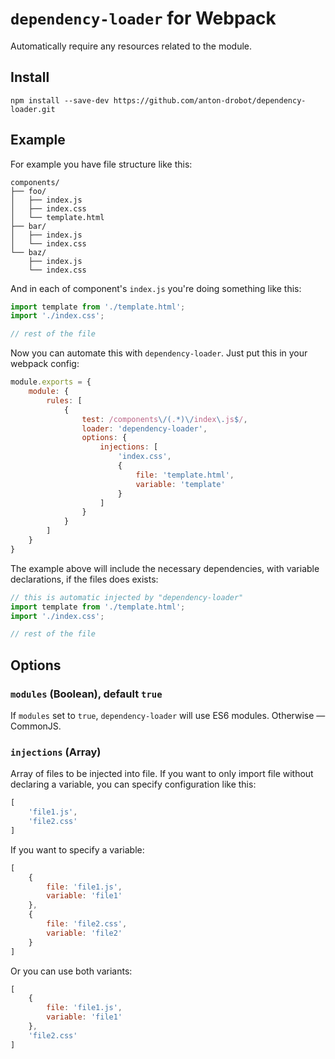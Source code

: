 # `dependency-loader` for Webpack

Automatically require any resources related to the module.

## Install

```
npm install --save-dev https://github.com/anton-drobot/dependency-loader.git
```

## Example

For example you have file structure like this:

```
components/
├── foo/
│   ├── index.js
│   ├── index.css
│   └── template.html
├── bar/
│   ├── index.js
│   └── index.css
└── baz/
    ├── index.js
    └── index.css
```

And in each of component's `index.js` you're doing something like this:

```js
import template from './template.html';
import './index.css';

// rest of the file
```

Now you can automate this with `dependency-loader`. Just put this in your webpack config:

```js
module.exports = {
    module: {
        rules: [
            {
                test: /components\/(.*)\/index\.js$/,
                loader: 'dependency-loader',
                options: {
                    injections: [
                        'index.css',
                        {
                            file: 'template.html',
                            variable: 'template'
                        }
                    ]
                }
            }
        ]
    }
}
```

The example above will include the necessary dependencies, with variable declarations, if the files does exists:

```js
// this is automatic injected by "dependency-loader"
import template from './template.html';
import './index.css';

// rest of the file
```

## Options

### `modules` (Boolean), default `true`

If `modules` set to `true`, `dependency-loader` will use ES6 modules. Otherwise — CommonJS.

### `injections` (Array)

Array of files to be injected into file. If you want to only import file without declaring a variable, you can specify configuration like this:

```js
[
    'file1.js',
    'file2.css'
]
```

If you want to specify a variable:

```js
[
    {
        file: 'file1.js',
        variable: 'file1'
    },
    {
        file: 'file2.css',
        variable: 'file2'
    }
]
```

Or you can use both variants:

```js
[
    {
        file: 'file1.js',
        variable: 'file1'
    },
    'file2.css'
]
```
